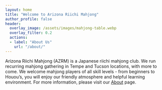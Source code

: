 ```yaml
---
layout: home
title: "Welcome to Arizona Riichi Mahjong"
author_profile: false
header:
  overlay_image: /assets/images/mahjong-table.webp
  overlay_filter: 0.2
  actions:
  - label: "About Us"
    url: "/about/"
---
```


Arizona Riichi Mahjong (AZRM) is a Japanese riichi mahjong club. 
We run recurring mahjong gathering in Tempe and Tucson locations, with more to come. 
We welcome mahjong players of all skill levels - from beginners to Houou’s, you will enjoy our friendly atmosphere and helpful learning environment.
For more information, please visit our [About](/about/) page.